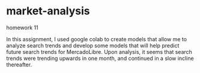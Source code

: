 # market-analysis
homework 11

In this assignment, I used google colab to create models that allow me to analyze search trends and develop some models that will help predict future search trends for MercadoLibre. Upon analysis, it seems that search trends were trending upwards in one month, and continued in a slow incline thereafter. 